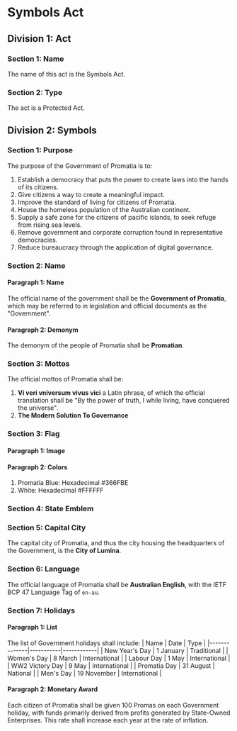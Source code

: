 # Symbols Act

## Division 1: Act

### Section 1: Name
The name of this act is the Symbols Act.

### Section 2: Type
The act is a Protected Act.

## Division 2: Symbols

### Section 1: Purpose

The purpose of the Government of Promatia is to:
1. Establish a democracy that puts the power to create laws into the hands of its citizens.
2. Give citizens a way to create a meaningful impact.
3. Improve the standard of living for citizens of Promatia.
4. House the homeless population of the Australian continent.
5. Supply a safe zone for the citizens of pacific islands, to seek refuge from rising sea levels.
6. Remove government and corporate corruption found in representative democracies.
7. Reduce bureaucracy through the application of digital governance.

### Section 2: Name

#### Paragraph 1: Name
The official name of the government shall be the **Government of Promatia**, which may be referred to in legislation and official documents as the "Government".

#### Paragraph 2: Demonym
The demonym of the people of Promatia shall be **Promatian**.

### Section 3: Mottos
The official mottos of Promatia shall be:
1. **Vi veri vniversum vivus vici** a Latin phrase, of which the official translation shall be "By the power of truth, I while living, have conquered the universe".
2. **The Modern Solution To Governance**

### Section 3: Flag

#### Paragraph 1: Image
#### Paragraph 2: Colors
1. Promatia Blue: Hexadecimal #366FBE
2. White: Hexadecimal #FFFFFF

### Section 4: State Emblem

### Section 5: Capital City
The capital city of Promatia, and thus the city housing the headquarters of the Government, is the **City of Lumina**.

### Section 6: Language
The official language of Promatia shall be **Australian English**, with the IETF BCP 47 Language Tag of `en-au`.

### Section 7: Holidays
#### Paragraph 1: List
The list of Government holidays shall include:
| Name | Date | Type |
|--------------|-----------|------------|
| New Year's Day | 1 January | Traditional |
| Women's Day | 8 March | International |
| Labour Day | 1 May | International |
| WW2 Victory Day | 9 May | International |
| Promatia Day | 31 August | National |
| Men's Day | 19 November | International |

#### Paragraph 2: Monetary Award
Each citizen of Promatia shall be given 100 Promas on each Government holiday, with funds primarily derived from profits generated by State-Owned Enterprises. This rate shall increase each year at the rate of inflation.
